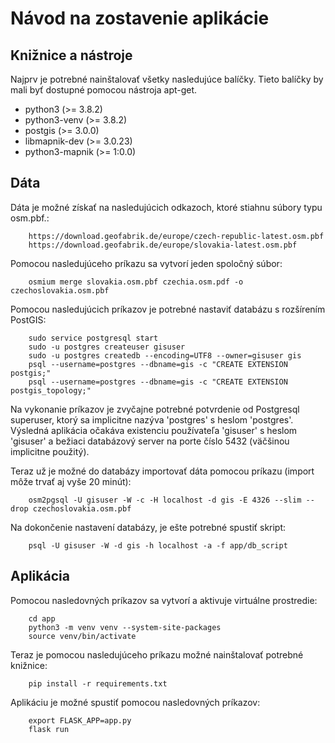 # Návod na zostavenie aplikácie
## Knižnice a nástroje

Najprv je potrebné nainštalovať všetky nasledujúce balíčky. Tieto balíčky by mali byť dostupné pomocou 
nástroja apt-get. 
- python3 (>= 3.8.2)
- python3-venv (>= 3.8.2)
- postgis (>= 3.0.0)
- libmapnik-dev (>= 3.0.23)
- python3-mapnik (>= 1:0.0)


## Dáta

Dáta je možné získať na nasledujúcich odkazoch, ktoré stiahnu súbory typu osm.pbf.:
```
    https://download.geofabrik.de/europe/czech-republic-latest.osm.pbf
    https://download.geofabrik.de/europe/slovakia-latest.osm.pbf
```

Pomocou nasledujúceho príkazu sa vytvorí jeden spoločný súbor:
```
    osmium merge slovakia.osm.pbf czechia.osm.pdf -o czechoslovakia.osm.pbf
```

Pomocou nasledujúcich príkazov je potrebné nastaviť databázu s rozšírením PostGIS:
```
    sudo service postgresql start
    sudo -u postgres createuser gisuser
    sudo -u postgres createdb --encoding=UTF8 --owner=gisuser gis
    psql --username=postgres --dbname=gis -c "CREATE EXTENSION postgis;"
    psql --username=postgres --dbname=gis -c "CREATE EXTENSION postgis_topology;"
```
Na vykonanie príkazov je zvyčajne potrebné potvrdenie od Postgresql superuser, ktorý sa implicitne nazýva 'postgres' s heslom 'postgres'.
Výsledná aplikácia očakáva existenciu používateľa 'gisuser' s heslom 'gisuser' a bežiaci databázový server na porte číslo 5432 (väčšinou implicitne použitý).

Teraz už je možné do databázy importovať dáta pomocou príkazu (import môže trvať aj vyše 20 minút):
```
    osm2pgsql -U gisuser -W -c -H localhost -d gis -E 4326 --slim --drop czechoslovakia.osm.pbf
```

Na dokončenie nastavení databázy, je ešte potrebné spustiť skript:
```
    psql -U gisuser -W -d gis -h localhost -a -f app/db_script
```


## Aplikácia

Pomocou nasledovných príkazov sa vytvorí a aktivuje virtuálne prostredie:
```
    cd app
    python3 -m venv venv --system-site-packages
    source venv/bin/activate
```

Teraz je pomocou nasledujúceho príkazu možné nainštalovať potrebné knižnice:
```
    pip install -r requirements.txt
```

Aplikáciu je možné spustiť pomocou nasledovných príkazov:
```
    export FLASK_APP=app.py
    flask run
```
